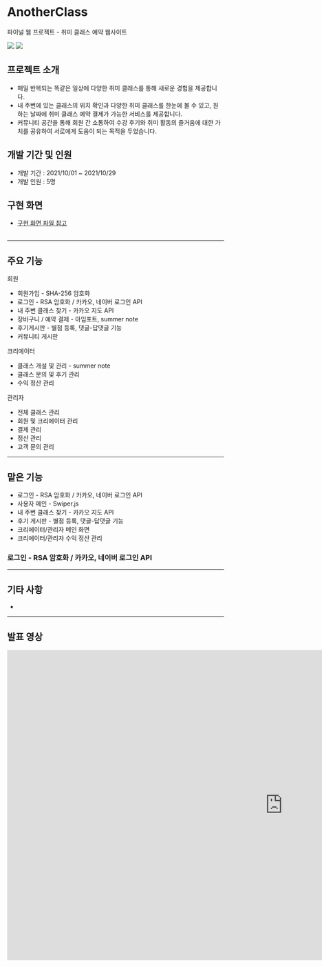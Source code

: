 # AnotherClass
파이널 웹 프로젝트 - 취미 클래스 예약 웹사이트

<img src="https://img.shields.io/badge/Java-007396?style=flat-square&logo=Java&logoColor=white"/> <img src="https://img.shields.io/badge/Oracle-F80000?style=flat-square&logo=Oracle&logoColor=white"/>

## 프로젝트 소개
+ 매일 반복되는 똑같은 일상에 다양한 취미 클래스를 통해 새로운 경험을 제공합니다.
+ 내 주변에 있는 클래스의 위치 확인과 다양한 취미 클래스를 한눈에 볼 수 있고, 원하는 날짜에 취미 클래스 예약 결제가 가능한 서비스를 제공합니다.
+ 커뮤니티 공간을 통해 회원 간 소통하여 수강 후기와 취미 활동의 즐거움에 대한 가치를 공유하여 서로에게 도움이 되는 목적을 두었습니다.

## 개발 기간 및 인원
+ 개발 기간 : 2021/10/01 ~ 2021/10/29
+ 개발 인원 : 5명

## 구현 화면
+ <a href="https://github.com/leecdng/Covid-19_Project/blob/master/3%EC%A1%B0%20UI%EA%B5%AC%ED%98%84.pdf">구현 화면 파일 참고<br/><br/></a>
---
## 주요 기능
회원
+ 회원가입 - SHA-256 암호화
+ 로그인 - RSA 암호화 / 카카오, 네이버 로그인 API
+ 내 주변 클래스 찾기 - 카카오 지도 API
+ 장바구니 / 예약 결제 - 아임포트, summer note
+ 후기게시판 - 별점 등록, 댓글-답댓글 기능
+ 커뮤니티 게시판

크리에이터
+ 클래스 개설 및 관리 - summer note
+ 클래스 문의 및 후기 관리
+ 수익 정산 관리

관리자
+ 전체 클래스 관리
+ 회원 및 크리에이터 관리
+ 결제 관리
+ 정산 관리
+ 고객 문의 관리


---

## 맡은 기능
+ 로그인 - RSA 암호화 / 카카오, 네이버 로그인 API
+ 사용자 메인 - Swiper.js
+ 내 주변 클래스 찾기 - 카카오 지도 API
+ 후기 게시판 - 별점 등록, 댓글-답댓글 기능
+ 크리에이터/관리자 메인 화면
+ 크리에이터/관리자 수익 정산 관리


### 로그인 - RSA 암호화 / 카카오, 네이버 로그인 API

---
## 기타 사항
+ 

---
## 발표 영상
<iframe width="1280" height="720" src="https://www.youtube.com/embed/GTm1BnCkjxo" title="YouTube video player" frameborder="0" allow="accelerometer; autoplay; clipboard-write; encrypted-media; gyroscope; picture-in-picture" allowfullscreen></iframe>
